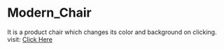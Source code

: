 # Modern_Chair
It is a product chair which changes its color and background on clicking.
visit: <a href="https://sumitkandpal3.github.io/Modern_Chair/" target="_blank">Click Here</a>
 
 


